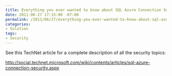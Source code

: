 ```yaml
---
title: Everything you ever wanted to know about SQL Azure Connection Security
date: 2011-06-27 17:15:00 -07:00
permalink: /2011/06/27/everything-you-ever-wanted-to-know-about-sql-azure-connection-security/
categories:
- Solution
tags:
- Security
---
```

<p>See this TechNet article for a complete description of all the security topics:</p>  <p><a title="http://social.technet.microsoft.com/wiki/contents/articles/sql-azure-connection-security.aspx" href="http://social.technet.microsoft.com/wiki/contents/articles/sql-azure-connection-security.aspx">http://social.technet.microsoft.com/wiki/contents/articles/sql-azure-connection-security.aspx</a></p>